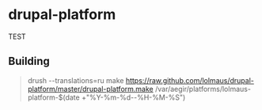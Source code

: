 drupal-platform
===============

TEST

Building
--------

> drush --translations=ru make https://raw.github.com/lolmaus/drupal-platform/master/drupal-platform.make /var/aegir/platforms/lolmaus-platform-$(date +"%Y-%m-%d--%H-%M-%S")
